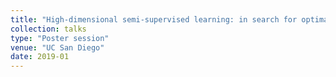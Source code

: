 ```yaml
---
title: "High-dimensional semi-supervised learning: in search for optimal inference of the mean"
collection: talks
type: "Poster session"
venue: "UC San Diego"
date: 2019-01
---
```


